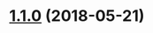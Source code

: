 <a name="1.1.0"></a>
# [1.1.0](https://github.com/AlejandroHerr/i2c-bus-promised/compare/v1.0.1...v1.1.0) (2018-05-21)
